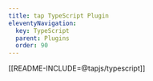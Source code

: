 ```yaml
---
title: tap TypeScript Plugin
eleventyNavigation:
  key: TypeScript
  parent: Plugins
  order: 90
---
```


[[README-INCLUDE=@tapjs/typescript]]
